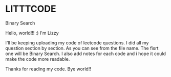 # LITTTCODE
Binary Search

Hello, world!!! :) I'm Lizzy 


I'll be keeping uploading my code of leetcode questions. I did all my question section by section. As you can see from the file name. The fisrt one will be Binary Search. I also add notes for each code and i hope it could make the code more readable. 


Thanks for reading my code. Bye world!! 
